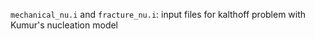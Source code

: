 
`mechanical_nu.i` and `fracture_nu.i`: 
    input files for kalthoff problem with Kumur's nucleation model